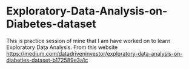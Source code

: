 # Exploratory-Data-Analysis-on-Diabetes-dataset
This is practice session of mine that I am have worked on to learn Exploratory Data Analysis.
From this website https://medium.com/datadriveninvestor/exploratory-data-analysis-on-diabeties-dataset-b172589e3a1c
